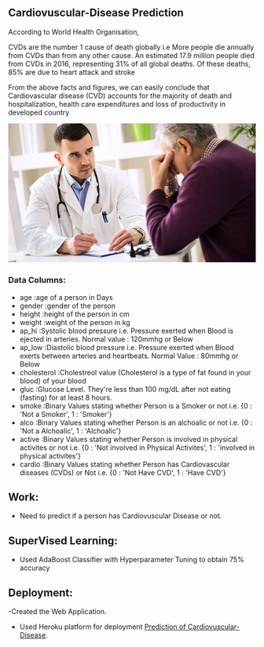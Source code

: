 ## Cardiovuscular-Disease Prediction 

According to World Health Organisation,

CVDs are the number 1 cause of death globally i.e More people die annually from CVDs than from any other cause. An estimated 17.9 million people died from CVDs in 2016, representing 31% of all global deaths. Of these deaths, 85% are due to heart attack and stroke

From the above facts and figures, we can easily conclude that Cardiovascular disease (CVD) accounts for the majority of death and hospitalization, health care expenditures and loss of productivity in developed country

<img src = '/Medical.jpg'>

### Data Columns:
- age :age of a person in Days
- gender :gender of the person
- height :height of the person in cm
- weight :weight of the person in kg
- ap_hi :Systolic blood pressure i.e. Pressure exerted when Blood is ejected in arteries. Normal value : 120mmhg or Below
- ap_low :Diastolic blood pressure i.e. Pressure exerted when Blood exerts between arteries and heartbeats. Normal Value : 80mmhg or Below
- cholesterol :Cholestreol value (Cholesterol is a type of fat found in your blood) of your blood
- gluc :Glucose Level. They're less than 100 mg/dL after not eating (fasting) for at least 8 hours. 
- smoke :Binary Values stating whether Person is a Smoker or not i.e. {0 : 'Not a Smoker', 1 : 'Smoker'}
- alco :Binary Values stating whether Person is an alchoalic or not i.e. {0 : 'Not a Alchoalic', 1 : 'Alchoalic'}
- active :Binary Values stating whether Person is involved in physical activites or not i.e. {0 : 'Not involved in Physical Activites', 1 : 'involved in physical activites'}
- cardio :Binary Values stating whether Person has Cardiovascular diseases (CVDs) or Not i.e. {0 : 'Not Have CVD', 1 : 'Have CVD'}

## Work:
- Need to predict if a person has Cardiovuscular Disease or not.

## SuperVised Learning:
- Used AdaBoost Classifier with Hyperparameter Tuning to obtain 75% accuracy

## Deployment:
 -Created the Web Application.
- Used Heroku platform for deployment [Prediction of Cardiovuscular-Disease](http://cardiodiseasepredict.herokuapp.com/).


